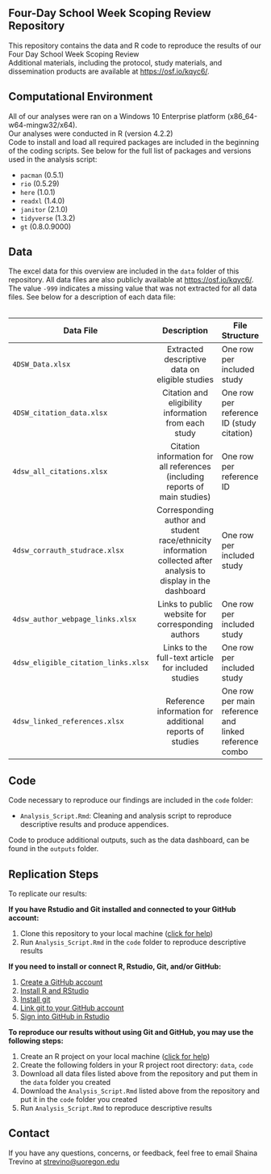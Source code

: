 ## Four-Day School Week Scoping Review Repository 

This repository contains the data and R code to reproduce the results of our Four Day School Week Scoping Review <br>
Additional materials, including the protocol, study materials, and dissemination products are available at <https://osf.io/kqyc6/>.

## Computational Environment

All of our analyses were ran on a Windows 10 Enterprise platform (x86_64-w64-mingw32/x64). <br>
Our analyses were conducted in R (version 4.2.2) <br>
Code to install and load all required packages are included in the beginning of the coding scripts. See below for the full list of packages and versions used in the analysis script:

- `pacman` (0.5.1)
- `rio` (0.5.29)
- `here` (1.0.1)
- `readxl` (1.4.0)
- `janitor` (2.1.0)
- `tidyverse` (1.3.2)
- `gt` (0.8.0.9000)

## Data

The excel data for this overview are included in the `data` folder of this repository. All data files are also publicly available at <https://osf.io/kqyc6/>. The value `-999` indicates a missing value that was not extracted for all data files. See below for a description of each data file:  <br>
<br>


| Data File | Description | File Structure |
|-----------|:----------:|-------------|
| `4DSW_Data.xlsx` | Extracted descriptive data on eligible studies | One row per included study |
| `4DSW_citation_data.xlsx` | Citation and eligibility information from each study | One row per reference ID (study citation) |
| `4dsw_all_citations.xlsx` | Citation information for all references (including reports of main studies) | One row per reference ID |
| `4dsw_corrauth_studrace.xlsx` | Corresponding author and student race/ethnicity information collected after analysis to display in the dashboard | One row per included study |
| `4dsw_author_webpage_links.xlsx` | Links to public website for corresponding authors | One row per included study |
| `4dsw_eligible_citation_links.xlsx` | Links to the full-text article for included studies | One row per included study |
| `4dsw_linked_references.xlsx` | Reference information for additional reports of studies | One row per main reference and linked reference combo |

## Code

Code necessary to reproduce our findings are included in the `code` folder: 

- `Analysis_Script.Rmd`: Cleaning and analysis script to reproduce descriptive results and produce appendices. 

Code to produce additional outputs, such as the data dashboard, can be found in the `outputs` folder.

## Replication Steps

To replicate our results: 

**If you have Rstudio and Git installed and connected to your GitHub account:**

1. Clone this repository to your local machine ([click for help](https://book.cds101.com/using-rstudio-server-to-clone-a-github-repo-as-a-new-project.html#step---2))
1. Run `Analysis_Script.Rmd` in the `code` folder to reproduce descriptive results

**If you need to install or connect R, Rstudio, Git, and/or GitHub:**

1. [Create a GitHub account](https://happygitwithr.com/github-acct.html#github-acct)
1. [Install R and RStudio](https://happygitwithr.com/install-r-rstudio.html)
1. [Install git](https://happygitwithr.com/install-git.html)
1. [Link git to your GitHub account](https://happygitwithr.com/hello-git.html)
1. [Sign into GitHub in Rstudio](https://happygitwithr.com/https-pat.html)

**To reproduce our results without using Git and GitHub, you may use the following steps:** 

1. Create an R project on your local machine ([click for help](https://rpubs.com/Dee_Chiluiza/create_RProject))
1. Create the following folders in your R project root directory: `data`, `code`
1. Download all data files listed above from the repository and put them in the `data` folder you created
1. Download the `Analysis_Script.Rmd` listed above from the repository and put it in the `code` folder you created
1. Run `Analysis_Script.Rmd` to reproduce descriptive results

## Contact

If you have any questions, concerns, or feedback, feel free to email Shaina Trevino at [strevino\@uoregon.edu](mailto:strevino@uoregon.edu)





